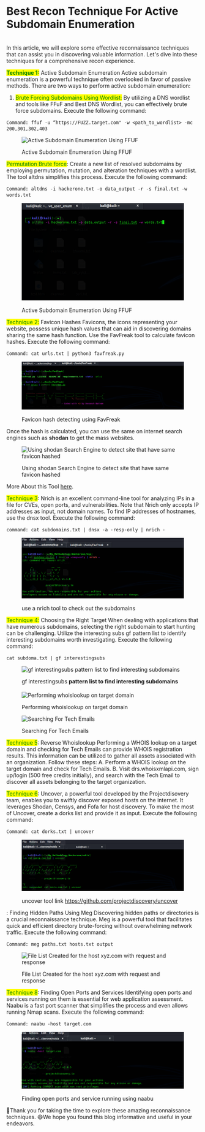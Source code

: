 # Best Recon Technique For Active Subdomain Enumeration

\
In this article, we will explore some effective reconnaissance techniques that can assist you in discovering valuable information. Let's dive into these techniques for a comprehensive recon experience.

<mark style="color:green;">**Technique 1:**</mark> Active Subdomain Enumeration Active subdomain enumeration is a powerful technique often overlooked in favor of passive methods. There are two ways to perform active subdomain enumeration:

1. <mark style="color:green;">Brute Forcing Subdomains Using Wordlist:</mark> By utilizing a DNS wordlist and tools like FFuF and Best DNS Wordlist, you can effectively brute force subdomains. Execute the following command:

```
Command: ffuf -u “https://FUZZ.target.com" -w <path_to_wordlist> -mc 200,301,302,403
```

<figure><img src="https://miro.medium.com/max/720/1*6dHXrt4y2JSwyUbn2UufIQ.png" alt="Active Subdomain Enumeration Using FFUF"><figcaption><p>Active Subdomain Enumeration Using FFUF</p></figcaption></figure>

<mark style="color:green;">Permutation Brute force</mark>: Create a new list of resolved subdomains by employing permutation, mutation, and alteration techniques with a wordlist. The tool altdns simplifies this process. Execute the following command:

```markup
Command: altdns -i hackerone.txt -o data_output -r -s final.txt -w words.txt
```

<figure><img src="../../.gitbook/assets/image (9).png" alt="Active Subdomain Enumeration Using FFUF"><figcaption><p>Active Subdomain Enumeration Using FFUF</p></figcaption></figure>

<mark style="color:green;">Technique 2:</mark> Favicon Hashes Favicons, the icons representing your website, possess unique hash values that can aid in discovering domains sharing the same hash function. Use the FavFreak tool to calculate favicon hashes. Execute the following command:

```
Command: cat urls.txt | python3 favfreak.py
```

<figure><img src="../../.gitbook/assets/image (5).png" alt="Favicon hash detecting using FavFreak"><figcaption><p>Favicon hash detecting using FavFreak</p></figcaption></figure>

Once the hash is calculated, you can use the same on internet search engines such as **shodan** to get the mass websites.

<figure><img src="https://miro.medium.com/max/720/1*WXdimyHXCrOkWW_YtDTDOQ.png" alt="Using shodan Search Engine to detect site that have same favicon hashed"><figcaption><p>Using shodan Search Engine to detect site that have same favicon hashed</p></figcaption></figure>

More About this Tool [here](https://medium.com/@Asm0d3us/weaponizing-favicon-ico-for-bugbounties-osint-and-what-not-ace3c214e139).

<mark style="color:green;">Technique 3</mark>: Nrich is an excellent command-line tool for analyzing IPs in a file for CVEs, open ports, and vulnerabilities. Note that Nrich only accepts IP addresses as input, not domain names. To find IP addresses of hostnames, use the dnsx tool. Execute the following command:

```
command: cat subdomains.txt | dnsx -a -resp-only | nrich -
```

<figure><img src="../../.gitbook/assets/image.png" alt="Using shodan Search Engine to detect site that have same favicon hashed"><figcaption><p>use a nrich tool to check out the subdomains </p></figcaption></figure>

<mark style="color:green;">Technique 4:</mark> Choosing the Right Target When dealing with applications that have numerous subdomains, selecting the right subdomain to start hunting can be challenging. Utilize the interesting subs gf pattern list to identify interesting subdomains worth investigating. Execute the following command:

```
cat subdoma.txt | gf interestingsubs
```

<figure><img src="https://miro.medium.com/max/720/1*TsN_DOGqFOX-CYv7G-Sbjw.png" alt="gf interestingsubs pattern list to find interesting subdomains"><figcaption><p>gf interestingsubs <strong>pattern list to find interesting subdomains</strong></p></figcaption></figure>

####

<figure><img src="https://miro.medium.com/max/720/1*Dz43T4JUM49M4vdpgSlCYw.png" alt="Performing whoislookup on target domain"><figcaption><p>Performing whoislookup on target domain</p></figcaption></figure>



<figure><img src="https://miro.medium.com/max/720/1*bVYAtg61mEC2Hg_oO1cevA.jpeg" alt="Searching For Tech Emails"><figcaption><p>Searching For Tech Emails</p></figcaption></figure>

<mark style="color:green;">Technique 5</mark>: Reverse Whoislookup Performing a WHOIS lookup on a target domain and checking for Tech Emails can provide WHOIS registration results. This information can be utilized to gather all assets associated with an organization. Follow these steps: A. Perform a WHOIS lookup on the target domain and check for Tech Emails. B. Visit drs.whoisxmlapi.com, sign up/login (500 free credits initially), and search with the Tech Email to discover all assets belonging to the target organization.

<mark style="color:green;">Technique 6</mark>: Uncover, a powerful tool developed by the Projectdisovery team, enables you to swiftly discover exposed hosts on the internet. It leverages Shodan, Censys, and Fofa for host discovery. To make the most of Uncover, create a dorks list and provide it as input. Execute the following command:

```
Command: cat dorks.txt | uncover
```

<figure><img src="../../.gitbook/assets/image (6).png" alt=""><figcaption><p>uncover tool link <a href="https://github.com/projectdiscovery/uncover">https://github.com/projectdiscovery/uncover</a></p></figcaption></figure>



: Finding Hidden Paths Using Meg Discovering hidden paths or directories is a crucial reconnaissance technique. Meg is a powerful tool that facilitates quick and efficient directory brute-forcing without overwhelming network traffic. Execute the following command:

```
Command: meg paths.txt hosts.txt output
```

<figure><img src="https://miro.medium.com/max/720/1*hQwOzRPoo7zWDYUWvO0aoQ.png" alt="File List Created for the host xyz.com with request and response"><figcaption><p>File List Created for the host xyz.com with request and response</p></figcaption></figure>

<mark style="color:green;">Technique 8</mark>: Finding Open Ports and Services Identifying open ports and services running on them is essential for web application assessment. Naabu is a fast port scanner that simplifies the process and even allows running Nmap scans. Execute the following command:

```
Command: naabu -host target.com
```

<figure><img src="../../.gitbook/assets/image (4).png" alt=""><figcaption><p>Finding open ports and service running using naabu</p></figcaption></figure>

:clap:Thank you for taking the time to explore these amazing reconnaissance techniques. :smile:We hope you found this blog informative and useful in your endeavors.
